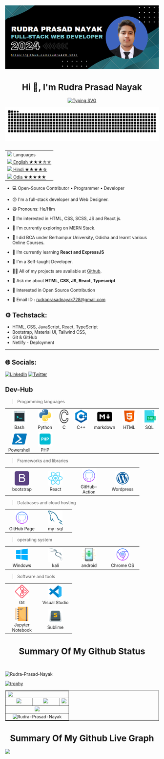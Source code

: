 ![logo](https://github.com/rudra420-123/rudra420-123/blob/main/Banner.png)

<h1 align="center">Hi 👋, I'm Rudra Prasad Nayak</h1>

<p align="center"><a href="https://git.io/typing-svg"><img src="https://readme-typing-svg.demolab.com?font=Fira+Code&pause=1000&color=4D61AA&width=435&lines=Eat+-+Sleep+-+Code+-+Repeat" alt="Typing SVG" /></a></p>

![Example SVG](dots.svg)

<table align="right">
    <tbody><tr><td><a target="_blank" rel="noopener noreferrer" href="https://github.com/milaan9/milaan9/blob/main/3898082.svg"><img src="https://github.com/milaan9/milaan9/raw/main/3898082.svg" width="25" style="max-width: 100%;"></a> Languages</td></tr>
    <tr><td><a href="/milaan9/milaan9/blob/main/README.md"><img src="https://github.com/milaan9/milaan9/raw/main/197484.svg" height="15" style="max-width: 100%;"> English ★★★☆☆</a></td></tr>
    <tr><td><a href="/milaan9/milaan9/blob/main/README_pt.md"><img src="https://github.com/milaan9/milaan9/raw/main/3909444.svg" height="15" style="max-width: 100%;"> Hindi ★★★★☆</a></td></tr>
    <tr><td><a href="/milaan9/milaan9/blob/main/README_pt.md"><img src="https://github.com/milaan9/milaan9/raw/main/3909444.svg" height="15" style="max-width: 100%;"> Odia ★★★★★</a></td></tr>
</tbody></table>

- 💻 Open-Source Contributor • Programmer • Developer

- 😚 I'm a full-stack developer and Web Designer.
- 😄 Pronouns: He/Him
- 👀 I’m interested in HTML, CSS, SCSS, JS and React js.
- 🌱 I'm currently exploring on MERN Stack.
- 🌱 I did BCA under Berhampur University, Odisha and learnt various Online Courses.
- 🌱 I’m currently learning **React and ExpressJS**
- 🧑 I'm a Self-taught Developer.
- 👨‍💻 All of my projects are available at [Github](https://github.com/rudra420-123/).
- 💬 Ask me about **HTML, CSS, JS, React, Typescript**
- 📖 Interested in Open Source Contribution
- 📧 Email ID : rudraprasadnayak728@gmail.com

## ⚙️ Techstack:

- HTML, CSS, JavaScript, React, TypeScript
- Bootstrap, Material UI, Tailwind CSS,
- Git & GitHub
- Netlify - Deployment

---

## 🌐 Socials:

[![LinkedIn](https://img.shields.io/badge/LinkedIn-0077B5?style=for-the-badge&logo=linkedin&logoColor=white)](https://www.linkedin.com/in/rudra-prasad-nayak420/) [![Twitter](https://img.shields.io/badge/Twitter-1DA1F2?style=for-the-badge&logo=twitter&logoColor=white)](https://x.com/RudraPrasad728)

<h2 align="left" id="Rudra-Prasad-Nayak">Dev-Hub</h2>

> Progamming languages

<table>
  <tr>
    <td align="center" width="96">
      <a href="#">
        <img src="bash.png" width="48" height="48" alt="#" />
      </a>
      <br>Bash
    </td>
    <td align="center"width="96">
      <a href="#">
        <img src="python-original.svg" width="48" height="48" alt="Python" />
      </a>
      <br>Python
    </td>
    <td align="center" width="96">
      <a href="#">
        <img src="c.png" width="48" height="48" alt="c" />
      </a>
      <br>C
    </td>
    <td align="center" width="96">
      <a href="#">
        <img src="c++.png" width="48" height="48" alt="Jsonnet" />
      </a>
      <br>C++
    </td>
    <td align="center" width="96">
      <a href="#">
        <img src="m.png" width="48" height="48" alt="TypeScript" />
      </a>
      <br>markdown
    </td>
     <td align="center" width="96">
      <a href="#">
        <img src="html.png" width="48" height="48" alt="TypeScript" />
      </a>
      <br>HTML
    </td>
     <td align="center" width="96">
      <a href="#">
        <img src="sql.png" width="48" height="48" alt="TypeScript" />
      </a>
      <br>SQL
    </td>
  </tr>
  <tr>
    <td align="center" width="96">
      <a href="#">
        <img src="power.png" width="48" height="48" alt="TypeScript" />
      </a>
      <br>Powershell
    </td>
    <td align="center" width="96">
      <a href="#">
        <img src="php.png" width="48" height="48" alt="PHP" />
      </a>
      <br>PHP
    </td>
    </tr>
</table>

> Frameworks and libraries

<table>
  <tr>
    <td align="center" width="96">
      <a href="#">
        <img src="bootstrap-plain.svg" width="48" height="48" alt="Python" />
      </a>
      <br>bootstrap
    </td>
    <td align="center" width="96">
      <a href="#">
        <img src="react-original.svg" width="48" height="48" alt="react" />
      </a>
      <br>React
    </td>
    <td align="center" width="96">
      <a href="#">
        <img src="github.png" width="48" height="48" alt="TypeScript" />
      </a>
      <br>GitHub-Action
    </td>
     <td align="center" width="96">
      <a href="#">
        <img src="wordpress.png" width="48" height="48" alt="TypeScript" />
      </a>
      <br>Wordpress
    </td>
    </tr>
</table>

> Databases and cloud hosting

<table>
  <tr>
    <td align="center" width="96">
      <a href="#">
        <img src="github.png" width="48" height="48" alt="C#" />
      </a>
      <br>GitHub Page
    </td>
    <td align="center" width="96">
      <a href="#">
        <img src="mysql-original.svg" width="48" height="48" alt="Python" />
      </a>
      <br>my-sql
    </td>
    </tr>
</table>

> operating system

<table>
  <tr>
    <td align="center" width="96">
      <a href="#">
        <img src="windo.png" width="48" height="48" alt="C#" />
      </a>
      <br>Windows
    </td>
    <td align="center" width="96">
      <a href="#">
        <img src="kali.png" width="48" height="48" alt="TypeScript" />
      </a>
      <br>kali
    </td>
    <td align="center" width="96">
      <a href="#">
        <img src="ando.png" width="48" height="48" alt="TypeScript" />
      </a>
      <br>android
    </td>
    <td align="center" width="96">
      <a href="#">
        <img src="crom.png" width="48" height="48" alt="TypeScript" />
      </a>
      <br>Chrome OS
    </td>
    </tr>
</table>

> Software and tools

<table>
  <tr>
    <td align="center" width="96">
      <a href="#">
        <img src="git.png" width="48" height="48" alt="Git" />
      </a>
      <br>Git
    </td>
    <td align="center" width="96">
      <a href="#">
        <img src="vs.png" width="48" height="48" alt="TypeScript" />
      </a>
      <br>Visual Studio
    </td>
     <tr>
    <td align="center" width="96">
      <a href="#">
        <img src="jnote.png" width="48" height="48" alt="TypeScript" />
      </a>
      <br>Jupyter Notebook
    </td>
    <td align="center" width="96">
      <a href="#">
        <img src="sublime.png" width="48" height="48" alt="TypeScript" />
      </a>
      <br>Sublime
    </td>
    </tr>
</table>

<p align="center">
  <h1 align="center">Summary Of My Github Status</h1>
</p>
  
<br/>

<p align="left"> <img src="https://komarev.com/ghpvc/?username=Rudra-Prasad-Nayak&label=Profile%20views&color=0e75b6&style=flat" alt="Rudra-Prasad-Nayak" /> </p>

[![trophy](https://github-profile-trophy.vercel.app/?username=Rudra-Prasad-Nayak&theme=onedark)](https://github.com/ryo-ma/github-profile-trophy)

<table align="center" border="1">
<tr align="center">
<td colspan="3"><img align="left" src="https://github-readme-stats.vercel.app/api?username=Rudra-Prasad-Nayak&theme=tokyonight&show_icons=true" /></td>
</tr>
<tr align="center">
<td><img src="https://github-readme-stats.vercel.app/api/top-langs/?username=Rudra-Prasad-Nayak&theme=tokyonight&show_icons=true" /></td>
<td><img src="https://github-profile-summary-cards.vercel.app/api/cards/repos-per-language?username=Rudra-Prasad-Nayak&theme=github_dark" /></td>
<td colspan="3"><img src="https://github-profile-summary-cards.vercel.app/api/cards/most-commit-language?username=Rudra-Prasad-Nayak&theme=github_dark"/></td>
</tr>
<tr align="center">
<td colspan="3"><img src="https://github-profile-summary-cards.vercel.app/api/cards/productive-time?username=Rudra-Prasad-Nayak&theme=github_dark"/></td>
</tr>
<tr align="center">
<td colspan="3"><img src="https://github-readme-streak-stats.herokuapp.com/?user=Rudra-Prasad-Nayak&" alt="Rudra-Prasad-Nayak" /></td>
</tr>
</table>

 <p align="center">
  <h1 align="center">Summary Of My Github Live Graph</h1>
</p>

![](https://github-profile-summary-cards.vercel.app/api/cards/profile-details?username=Rudra-Prasad-Nayak&theme=github_dark)
